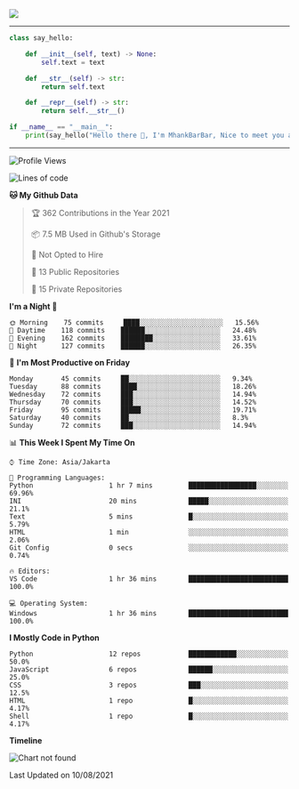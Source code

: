<img align="center" height="auto" src="https://github.com/MhankBarBar/MhankBarBar/blob/master/img/1.jpg"/>
<!--
___
![Metrics](https://github.com/MhankBarBar/MhankBarBar/blob/master/github-metrics.svg)
___
-->
<!--
[![ReadMe Card](https://github-readme-stats.vercel.app/api/pin/?username=mhankbarbar&repo=termux-wabot&theme=auto)](https://github.com/mhankbarbar/termux-wabot)
-->

---
```python
class say_hello:

    def __init__(self, text) -> None:
        self.text = text

    def __str__(self) -> str:
        return self.text

    def __repr__(self) -> str:
        return self.__str__()

if __name__ == "__main__":
    print(say_hello("Hello there 👋, I'm MhankBarBar, Nice to meet you all!"))
```
---
<!--START_SECTION:waka-->
![Profile Views](http://img.shields.io/badge/Profile%20Views-633-blue)

![Lines of code](https://img.shields.io/badge/From%20Hello%20World%20I%27ve%20Written-538350%20lines%20of%20code-blue)

**🐱 My Github Data** 

> 🏆 362 Contributions in the Year 2021
 > 
> 📦 7.5 MB Used in Github's Storage 
 > 
> 🚫 Not Opted to Hire
 > 
> 📜 13 Public Repositories 
 > 
> 🔑 15 Private Repositories  
 > 
**I'm a Night 🦉** 

```text
🌞 Morning    75 commits     ████░░░░░░░░░░░░░░░░░░░░░   15.56% 
🌆 Daytime    118 commits    ██████░░░░░░░░░░░░░░░░░░░   24.48% 
🌃 Evening    162 commits    ████████░░░░░░░░░░░░░░░░░   33.61% 
🌙 Night      127 commits    ██████░░░░░░░░░░░░░░░░░░░   26.35%

```
📅 **I'm Most Productive on Friday** 

```text
Monday       45 commits     ██░░░░░░░░░░░░░░░░░░░░░░░   9.34% 
Tuesday      88 commits     ████░░░░░░░░░░░░░░░░░░░░░   18.26% 
Wednesday    72 commits     ███░░░░░░░░░░░░░░░░░░░░░░   14.94% 
Thursday     70 commits     ███░░░░░░░░░░░░░░░░░░░░░░   14.52% 
Friday       95 commits     █████░░░░░░░░░░░░░░░░░░░░   19.71% 
Saturday     40 commits     ██░░░░░░░░░░░░░░░░░░░░░░░   8.3% 
Sunday       72 commits     ███░░░░░░░░░░░░░░░░░░░░░░   14.94%

```


📊 **This Week I Spent My Time On** 

```text
⌚︎ Time Zone: Asia/Jakarta

💬 Programming Languages: 
Python                   1 hr 7 mins         █████████████████░░░░░░░░   69.96% 
INI                      20 mins             █████░░░░░░░░░░░░░░░░░░░░   21.1% 
Text                     5 mins              █░░░░░░░░░░░░░░░░░░░░░░░░   5.79% 
HTML                     1 min               ░░░░░░░░░░░░░░░░░░░░░░░░░   2.06% 
Git Config               0 secs              ░░░░░░░░░░░░░░░░░░░░░░░░░   0.74%

🔥 Editors: 
VS Code                  1 hr 36 mins        █████████████████████████   100.0%

💻 Operating System: 
Windows                  1 hr 36 mins        █████████████████████████   100.0%

```

**I Mostly Code in Python** 

```text
Python                   12 repos            ████████████░░░░░░░░░░░░░   50.0% 
JavaScript               6 repos             ██████░░░░░░░░░░░░░░░░░░░   25.0% 
CSS                      3 repos             ███░░░░░░░░░░░░░░░░░░░░░░   12.5% 
HTML                     1 repo              █░░░░░░░░░░░░░░░░░░░░░░░░   4.17% 
Shell                    1 repo              █░░░░░░░░░░░░░░░░░░░░░░░░   4.17%

```


**Timeline**

![Chart not found](https://raw.githubusercontent.com/MhankBarBar/MhankBarBar/master/charts/bar_graph.png) 


 Last Updated on 10/08/2021
<!--END_SECTION:waka-->

